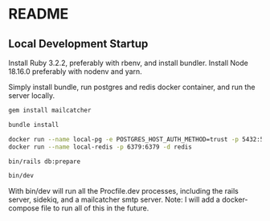 # README

## Local Development Startup

Install Ruby 3.2.2, preferably with rbenv, and install bundler.
Install Node 18.16.0 preferably with nodenv and yarn.

Simply install bundle, run postgres and redis docker container, and run the server locally.

```bash
gem install mailcatcher

bundle install

docker run --name local-pg -e POSTGRES_HOST_AUTH_METHOD=trust -p 5432:5432 -d postgres
docker run --name local-redis -p 6379:6379 -d redis

bin/rails db:prepare

bin/dev
```

With bin/dev will run all the Procfile.dev processes, including the rails server, sidekiq, and a mailcatcher smtp server.
Note: I will add a docker-compose file to run all of this in the future.
